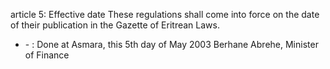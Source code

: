 article 5: Effective date
These regulations shall come into force on the date of their publication in the Gazette of Eritrean Laws. 
<ul>
			<li> - : Done at Asmara, this 5th day of May 2003
Berhane Abrehe, Minister of Finance <ul>
			</ul></li></ul>